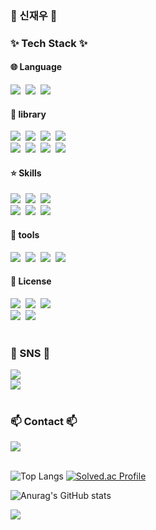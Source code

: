 <h3 align="left">👋 신재우 👋</h3>

<h3 align="left">✨ Tech Stack ✨</h3>
<div align="left">
  <h4 align="left">🌐 Language</h3>
  <img src="https://img.shields.io/badge/Python-20232a.svg?style=for-the-badge&logo=python&logoColor=#000000" />&nbsp
  <img src="https://img.shields.io/badge/Java-20232a.svg?style=for-the-badge&logo=Java&logoColor=#000000" />&nbsp
  <img src="https://img.shields.io/badge/SQL-20232a.svg?style=for-the-badge&logo=postgresql&logoColor=#000000" />&nbsp
  <br>

  <h4 align="left">📙 library</h3>
  <img src="https://img.shields.io/badge/pandas-20232a.svg?style=for-the-badge&logo=pandas&logoColor=#000000" />&nbsp
  <img src="https://img.shields.io/badge/numpy-20232a.svg?style=for-the-badge&logo=numpy&logoColor=#000000" />&nbsp
  <img src="https://img.shields.io/badge/scikit_learn-20232a.svg?style=for-the-badge&logo=scikitlearn&logoColor=#000000" />&nbsp
  <img src="https://img.shields.io/badge/PyTorch-20232a.svg?style=for-the-badge&logo=pytorch&logoColor=#000000" />&nbsp
  <br>
  <img src="https://img.shields.io/badge/Tensorflow-20232a.svg?style=for-the-badge&logo=Tensorflow&logoColor=#000000" />&nbsp
  <img src="https://img.shields.io/badge/Flask-20232a.svg?style=for-the-badge&logo=flask&logoColor=#000000" />&nbsp
  <img src="https://img.shields.io/badge/Matplotlib-20232a.svg?style=for-the-badge&logo=matplotlib&logoColor=#000000" />&nbsp
  <img src="https://img.shields.io/badge/Seaborn-20232a.svg?style=for-the-badge&logo=seaborn&logoColor=#000000" />&nbsp
  <br>

  <h4 align="left">⭐ Skills</h3>
  <img src="https://img.shields.io/badge/Docker-20232a.svg?style=for-the-badge&logo=Docker&logoColor=#000000" />&nbsp
  <img src="https://img.shields.io/badge/Airflow-20232a.svg?style=for-the-badge&logo=apacheairflow&logoColor=#000000" />&nbsp
  <img src="https://img.shields.io/badge/Kafka-20232a.svg?style=for-the-badge&logo=apachekafka&logoColor=#000000" />&nbsp
  <br>
  <img src="https://img.shields.io/badge/PostgreSQL-20232a.svg?style=for-the-badge&logo=postgresql&logoColor=#000000" />&nbsp
  <img src="https://img.shields.io/badge/Sqlite-20232a.svg?style=for-the-badge&logo=sqlite&logoColor=#000000" />&nbsp
  <img src="https://img.shields.io/badge/MySql-20232a.svg?style=for-the-badge&logo=mysql&logoColor=#000000" />&nbsp

  <h4 align="left">🔨 tools</h3>
  <img src="https://img.shields.io/badge/Cursor-20232a.svg?style=for-the-badge&logo=cursor&logoColor=#000000" />&nbsp
  <img src="https://img.shields.io/badge/vscode-20232a.svg?style=for-the-badge&logo=vscode&logoColor=#000000" />&nbsp
  <img src="https://img.shields.io/badge/pycharm-20232a.svg?style=for-the-badge&logo=pycharm&logoColor=#000000" />&nbsp
  <img src="https://img.shields.io/badge/intellij-20232a.svg?style=for-the-badge&logo=intellijidea&logoColor=#000000" />&nbsp

  <h4 align="left">🪪 License</h3>
  <img src="https://img.shields.io/badge/ADSP-20232a.svg?style=for-the-badge&logo=matplotlib&logoColor=#000000" />&nbsp
  <img src="https://img.shields.io/badge/정보처리기능사-20232a.svg?style=for-the-badge&logo=matplotlib&logoColor=#000000" />&nbsp
  <img src="https://img.shields.io/badge/정보기기운용기능사-20232a.svg?style=for-the-badge&logo=matplotlib&logoColor=#000000" />&nbsp
  <br>
  <img src="https://img.shields.io/badge/aice_basic-20232a.svg?style=for-the-badge&logo=matplotlib&logoColor=#000000" />&nbsp
  <img src="https://img.shields.io/badge/aice_associate-20232a.svg?style=for-the-badge&logo=matplotlib&logoColor=#000000" />&nbsp
</div>
<br>

<h3 align="left">💬 SNS 💬</h3>
<div align="left">
  <a href="https://conewbie.tistory.com/">
    <img
      src="https://img.shields.io/badge/conewbie-20232a.svg?style=for-the-badge&logo=tistory&logoColor=white"/>
  </a>
  <br>
  <a href="https://github.com/sinjaeu/">
    <img
      src="https://img.shields.io/badge/github-20232a.svg?style=for-the-badge&logo=github&logoColor=white"/>
  </a>
</div>

<br>

<h3 align="left">📫 Contact 📫</h3>
<div align="left">
  <a href="mailto:sjq65897245@gmail.com">
    <img
      src="https://img.shields.io/badge/sjq65897245@gmail.com-D14836?style=for-the-badge&logo=gmail&logoColor=white"/>
  </a>
</div>

<br>

<div align="left">

![Top Langs](https://github-readme-stats.vercel.app/api/top-langs/?username=sinjaeu&layout=compact)
[![Solved.ac Profile](http://mazassumnida.wtf/api/v2/generate_badge?boj=sjq65897245)](https://solved.ac/sjq65897245/)
</div>
<div align="left">

![Anurag's GitHub stats](https://github-readme-stats.vercel.app/api?username=sinjaeu&show_icons=true&theme=transparent)
</div>

<div align='left'>

  ![](https://komarev.com/ghpvc/?username=sinjaeu)<br><br>
</div>

<!--
**sinjaeu/sinjaeu** is a ✨ _special_ ✨ repository because its `README.md` (this file) appears on your GitHub profile.

Here are some ideas to get you started:

- 🔭 I’m currently working on ...
- 🌱 I’m currently learning ...
- 👯 I’m looking to collaborate on ...
- 🤔 I’m looking for help with ...
- 💬 Ask me about ...
- 📫 How to reach me: ...
- 😄 Pronouns: ...
- ⚡ Fun fact: ...
-->
